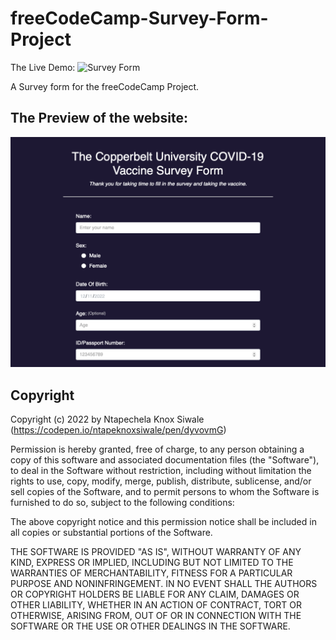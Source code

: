# freeCodeCamp-Survey-Form-Project

The Live Demo: ![Survey Form](https://codepen.io/ntapeknoxsiwale/pen/dyvovmG)

A Survey form for the freeCodeCamp Project.

## The Preview of the website:

![freecodecamp survey form preview image](/01-Responsive-Web-Design/01-Survey%20Form/survey-form-preview.png)

## Copyright

Copyright (c) 2022 by Ntapechela Knox Siwale (https://codepen.io/ntapeknoxsiwale/pen/dyvovmG)

Permission is hereby granted, free of charge, to any person obtaining a copy of this software and associated documentation files (the "Software"), to deal in the Software without restriction, including without limitation the rights to use, copy, modify, merge, publish, distribute, sublicense, and/or sell copies of the Software, and to permit persons to whom the Software is furnished to do so, subject to the following conditions:

The above copyright notice and this permission notice shall be included in all copies or substantial portions of the Software.

THE SOFTWARE IS PROVIDED "AS IS", WITHOUT WARRANTY OF ANY KIND, EXPRESS OR IMPLIED, INCLUDING BUT NOT LIMITED TO THE WARRANTIES OF MERCHANTABILITY, FITNESS FOR A PARTICULAR PURPOSE AND NONINFRINGEMENT. IN NO EVENT SHALL THE AUTHORS OR COPYRIGHT HOLDERS BE LIABLE FOR ANY CLAIM, DAMAGES OR OTHER LIABILITY, WHETHER IN AN ACTION OF CONTRACT, TORT OR OTHERWISE, ARISING FROM, OUT OF OR IN CONNECTION WITH THE SOFTWARE OR THE USE OR OTHER DEALINGS IN THE SOFTWARE.
